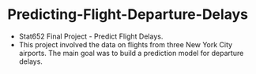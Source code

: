 # Predicting-Flight-Departure-Delays
- Stat652 Final Project - Predict Flight Delays.
- This project involved the data on flights from three New York City airports. The main goal was to build a prediction model for departure delays.
